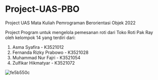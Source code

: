 # Project-UAS-PBO
Project UAS Mata Kuliah Pemrograman Berorientasi Objek 2022

Project Program untuk mengelola pemesanan roti dari Toko Roti Pak Ray 
oleh kelompok 14 yang terdiri dari:
1. Asma Syafira - K3521012
2. Fernanda Rizky Prabowo - K3521028
3. Muhammad Nur Fajri - K3521054
4. Zulfikar Hikmatyar - K3521072


![fe5b550c](https://user-images.githubusercontent.com/90152275/211152293-577be00e-730e-4737-94c6-d6b9c4cdd84c.jpg)




